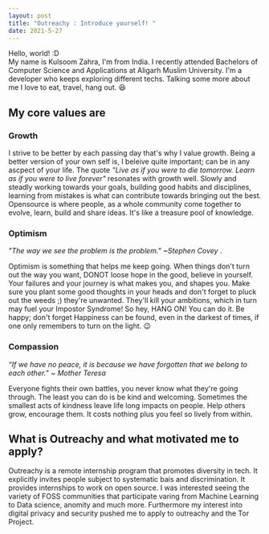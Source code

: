 ```yaml
---
layout: post
title: "Outreachy : Introduce yourself! "
date: 2021-5-27
---
```

Hello, world! :D <br>
My name is Kulsoom Zahra, I'm from India. I recently attended Bachelors of Computer Science and Applications at Aligarh Muslim University.
I'm a developer who keeps exploring different techs. Talking some more about me I love to eat, travel, hang out. &#128518; 
<h2>My core values are </h2>
<h3><strong>Growth</strong></h3> <p> I strive to be better by each passing day that's why I value growth. Being a better version of your own self is, I beleive quite important; can be in any ascpect of your life. The quote <em>"Live as if you were to die tomorrow. Learn as if you were to live forever"</em>  resonates with growth well. Slowly and steadly working towards your goals, building good habits and disciplines, learning from mistakes is what can contribute towards bringing out the best.
Opensource is where people, as a whole community come together to evolve, learn, build and share ideas. It's like a treasure pool of knowledge.</p>
<h3><strong>Optimism</strong></h3>
<em>"The way we see the problem is the problem."  ~Stephen Covey </em>.
<p> Optimism is something that helps me keep going. When things don't turn out the way you want, DONOT loose hope in the good, believe in yourself. Your failures and your journey is what makes you, and shapes you. Make sure you plant some good thoughts in your heads and don't forget to pluck out the weeds ;) they're unwanted. They'll kill your ambitions, which in turn may fuel your Impostor Syndrome!
So hey, HANG ON! You can do it. 
Be happy; don't forget Happiness can be found, even in the darkest of times, if one only remembers to turn on the light. &#128521</p> 
<h3><strong>Compassion</strong></h3> <em>“If we have no peace, it is because we have forgotten that we belong to each other.”
~ Mother Teresa</em>
<p>
Everyone fights their own battles, you never know what they're going through. The least you can do is be kind and welcoming. Sometimes the smallest acts of kindness leave life long impacts on people. Help others grow, encourage them. It costs nothing plus you feel so lively from within. 
</p>
<h2>What is Outreachy and what motivated me to apply?</h2>
<a href"https://www.outreachy.org/">Outreachy</a> is a remote internship program that promotes diversity in tech. It explicitly invites people subject to systematic bais and discrimination.
It provides internships to work on open source. I was interested seeing the variety of FOSS communities that participate varing from Machine Learning to Data science, anomity and much more. Furthermore my interest into digital privacy and security pushed me to apply to outreachy and the Tor Project.


